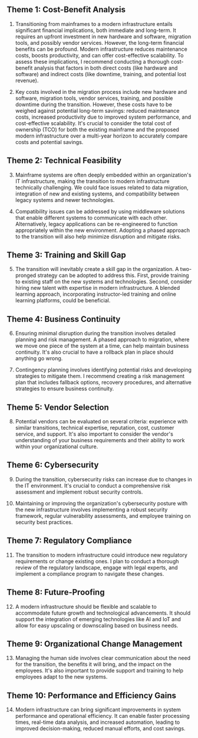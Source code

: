 ## Theme 1: Cost-Benefit Analysis
1. Transitioning from mainframes to a modern infrastructure entails significant financial implications, both immediate and long-term. It requires an upfront investment in new hardware and software, migration tools, and possibly vendor services. However, the long-term financial benefits can be profound. Modern infrastructure reduces maintenance costs, boosts productivity, and can offer cost-effective scalability. To assess these implications, I recommend conducting a thorough cost-benefit analysis that factors in both direct costs (like hardware and software) and indirect costs (like downtime, training, and potential lost revenue).

2. Key costs involved in the migration process include new hardware and software, migration tools, vendor services, training, and possible downtime during the transition. However, these costs have to be weighed against potential long-term savings: reduced maintenance costs, increased productivity due to improved system performance, and cost-effective scalability. It's crucial to consider the total cost of ownership (TCO) for both the existing mainframe and the proposed modern infrastructure over a multi-year horizon to accurately compare costs and potential savings.

## Theme 2: Technical Feasibility
3. Mainframe systems are often deeply embedded within an organization's IT infrastructure, making the transition to modern infrastructure technically challenging. We could face issues related to data migration, integration of new and existing systems, and compatibility between legacy systems and newer technologies.
 
4. Compatibility issues can be addressed by using middleware solutions that enable different systems to communicate with each other. Alternatively, legacy applications can be re-engineered to function appropriately within the new environment. Adopting a phased approach to the transition will also help minimize disruption and mitigate risks.

## Theme 3: Training and Skill Gap
5. The transition will inevitably create a skill gap in the organization. A two-pronged strategy can be adopted to address this. First, provide training to existing staff on the new systems and technologies. Second, consider hiring new talent with expertise in modern infrastructure. A blended learning approach, incorporating instructor-led training and online learning platforms, could be beneficial.

## Theme 4: Business Continuity
6. Ensuring minimal disruption during the transition involves detailed planning and risk management. A phased approach to migration, where we move one piece of the system at a time, can help maintain business continuity. It's also crucial to have a rollback plan in place should anything go wrong.

7. Contingency planning involves identifying potential risks and developing strategies to mitigate them. I recommend creating a risk management plan that includes fallback options, recovery procedures, and alternative strategies to ensure business continuity.

## Theme 5: Vendor Selection
8. Potential vendors can be evaluated on several criteria: experience with similar transitions, technical expertise, reputation, cost, customer service, and support. It's also important to consider the vendor's understanding of your business requirements and their ability to work within your organizational culture.

## Theme 6: Cybersecurity
9. During the transition, cybersecurity risks can increase due to changes in the IT environment. It's crucial to conduct a comprehensive risk assessment and implement robust security controls. 

10. Maintaining or improving the organization's cybersecurity posture with the new infrastructure involves implementing a robust security framework, regular vulnerability assessments, and employee training on security best practices.

## Theme 7: Regulatory Compliance
11. The transition to modern infrastructure could introduce new regulatory requirements or change existing ones. I plan to conduct a thorough review of the regulatory landscape, engage with legal experts, and implement a compliance program to navigate these changes.

## Theme 8: Future-Proofing
12. A modern infrastructure should be flexible and scalable to accommodate future growth and technological advancements. It should support the integration of emerging technologies like AI and IoT and allow for easy upscaling or downscaling based on business needs.

## Theme 9: Organizational Change Management
13. Managing the human side involves clear communication about the need for the transition, the benefits it will bring, and the impact on the employees. It's also important to provide support and training to help employees adapt to the new systems.

## Theme 10: Performance and Efficiency Gains
14. Modern infrastructure can bring significant improvements in system performance and operational efficiency. It can enable faster processing times, real-time data analysis, and increased automation, leading to improved decision-making, reduced manual efforts, and cost savings.
